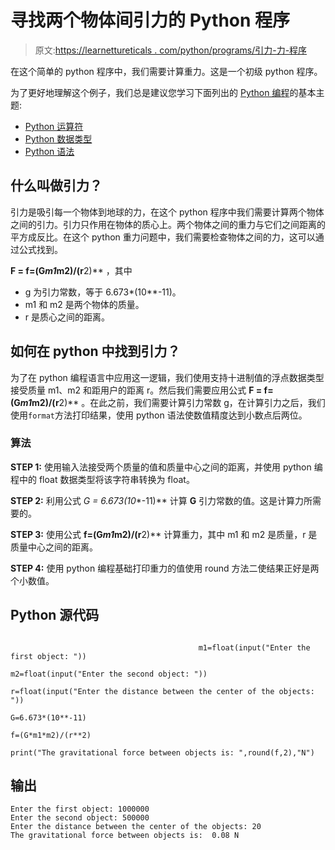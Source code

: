 # 寻找两个物体间引力的 Python 程序

> 原文:[https://learnettureticals . com/python/programs/引力-力-程序](https://learnetutorials.com/python/programs/gravitational-force-program)

在这个简单的 python 程序中，我们需要计算重力。这是一个初级 python 程序。

为了更好地理解这个例子，我们总是建议您学习下面列出的 [Python 编程](../ "Python tutorial")的基本主题:

*   [Python 运算符](../../python/python-operators "operators in python")
*   [Python 数据类型](../../python/python-datatypes "python data types")
*   [Python 语法](../../python/syntax-comments "python syntax")

## 什么叫做引力？

引力是吸引每一个物体到地球的力，在这个 python 程序中我们需要计算两个物体之间的引力。引力只作用在物体的质心上。两个物体之间的重力与它们之间距离的平方成反比。在这个 python 重力问题中，我们需要检查物体之间的力，这可以通过公式找到。

**F = f=(G*m1*m2)/(r**2)** ，其中

*   g 为引力常数，等于 6.673*(10**-11)。
*   m1 和 m2 是两个物体的质量。
*   r 是质心之间的距离。

## 如何在 python 中找到引力？

为了在 python 编程语言中应用这一逻辑，我们使用支持十进制值的浮点数据类型接受质量 m1、m2 和距用户的距离 r。然后我们需要应用公式 **F = f=(G*m1*m2)/(r**2)** 。在此之前，我们需要计算引力常数 g，在计算引力之后，我们使用`format`方法打印结果，使用 python 语法使数值精度达到小数点后两位。

### 算法

**STEP 1:** 使用输入法接受两个质量的值和质量中心之间的距离，并使用 python 编程中的 float 数据类型将该字符串转换为 float。

**STEP 2:** 利用公式 **G = 6.673*(10**-11)** 计算 **G** 引力常数的值。这是计算力所需要的。

**STEP 3:** 使用公式 **f=(G*m1*m2)/(r**2)** 计算重力，其中 m1 和 m2 是质量，r 是质量中心之间的距离。

**STEP 4:** 使用 python 编程基础打印重力的值使用 round 方法二使结果正好是两个小数值。

## Python 源代码

```

                                          m1=float(input("Enter the first object: "))

m2=float(input("Enter the second object: "))

r=float(input("Enter the distance between the center of the objects: "))

G=6.673*(10**-11)

f=(G*m1*m2)/(r**2)

print("The gravitational force between objects is: ",round(f,2),"N")

```

## 输出

```
Enter the first object: 1000000
Enter the second object: 500000
Enter the distance between the center of the objects: 20
The gravitational force between objects is:  0.08 N
```